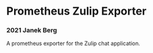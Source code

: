 # Prometheus Zulip Exporter
### 2021 Janek Berg
A prometheus exporter for the Zulip chat application.